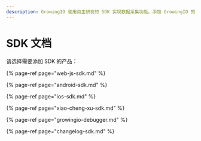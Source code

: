 ```yaml
---
description: GrowingIO 使用自主研发的 SDK 实现数据采集功能。添加 GrowingIO 的跟踪代码即可完成 SDK 的集成，为数据采集和分析做好准备。
---
```


# SDK 文档

请选择需要添加 SDK 的产品：

{% page-ref page="web-js-sdk.md" %}

{% page-ref page="android-sdk.md" %}

{% page-ref page="ios-sdk.md" %}

{% page-ref page="xiao-cheng-xu-sdk.md" %}

{% page-ref page="growingio-debugger.md" %}

{% page-ref page="changelog-sdk.md" %}



